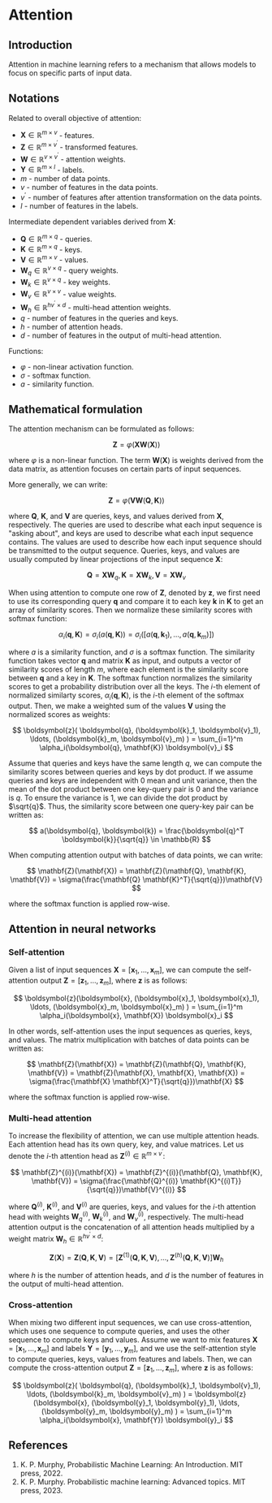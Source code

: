 # Attention

## Introduction

Attention in machine learning refers to a mechanism that allows models to focus on specific parts of input data.

## Notations

Related to overall objective of attention:

- $\mathbf{X} \in \mathbb{R}^{m \times v}$ -  features.
- $\mathbf{Z} \in \mathbb{R}^{m \times v^{\prime}}$ - transformed features.
- $\mathbf{W} \in \mathbb{R}^{v \times v^{\prime}}$ - attention weights.
- $\mathbf{Y} \in \mathbb{R}^{m \times l}$ - labels.
- $m$ - number of data points.
- $v$ - number of features in the data points.
- $v^{\prime}$ - number of features after attention transformation on the data points.
- $l$ - number of features in the labels.

Intermediate dependent variables derived from $\mathbf{X}$:

- $\mathbf{Q} \in \mathbb{R}^{m \times q}$ - queries.
- $\mathbf{K} \in \mathbb{R}^{m \times q}$ - keys.
- $\mathbf{V} \in \mathbb{R}^{m \times v}$ - values.
- $\mathbf{W}_q \in \mathbb{R}^{v \times q}$ - query weights.
- $\mathbf{W}_k \in \mathbb{R}^{v \times q}$ - key weights.
- $\mathbf{W}_v \in \mathbb{R}^{v \times v}$ - value weights.
- $\mathbf{W}_h \in \mathbb{R}^{hv^{\prime} \times d}$ - multi-head attention weights.
- $q$ - number of features in the queries and keys.
- $h$ - number of attention heads.
- $d$ - number of features in the output of multi-head attention.

Functions:

- $\varphi$ - non-linear activation function.
- $\sigma$ - softmax function.
- $a$ - similarity function.

## Mathematical formulation

The attention mechanism can be formulated as follows:

$$
\mathbf{Z}=\varphi(\mathbf{XW}(\mathbf{X}))
$$

where $\varphi$ is a non-linear function. The term $\mathbf{W}(\mathbf{X})$ is weights derived from the data matrix, as attention focuses on certain parts of input sequences.

More generally, we can write:

$$
\mathbf{Z}=\varphi(\mathbf{V W}(\mathbf{Q}, \mathbf{K}))
$$

where $\mathbf{Q}$, $\mathbf{K}$, and $\mathbf{V}$ are queries, keys, and values derived from $\mathbf{X}$, respectively. The queries are used to describe what each input sequence is "asking about", and keys are used to describe what each input sequence contains. The values are used to describe how each input sequence should be transmitted to the output sequence. Queries, keys, and values are usually computed by linear projections of the input sequence $\mathbf{X}$:

$$
\mathbf{Q}=\mathbf{X}\mathbf{W}_q,
\mathbf{K}=\mathbf{X}\mathbf{W}_k,
\mathbf{V}=\mathbf{X}\mathbf{W}_v
$$

When using attention to compute one row of $\mathbf{Z}$, denoted by $\boldsymbol{z}$, we first need to use its corresponding query $\boldsymbol{q}$ and compare it to each key $\boldsymbol{k}$ in $\mathbf{K}$ to get an array of similarity scores. Then we normalize these similarity scores with softmax function:

$$
\alpha_i(\boldsymbol{q}, \mathbf{K}) = \sigma_i(a(\boldsymbol{q}, \mathbf{K})) = \sigma_i([a(\boldsymbol{q}, \boldsymbol{k}_1), \ldots, a(\boldsymbol{q}, \boldsymbol{k}_m)])
$$

where $a$ is a similarity function, and $\sigma$ is a softmax function. The similarity function takes vector $\boldsymbol{q}$ and matrix $\mathbf{K}$ as input, and outputs a vector of similarity scores of length $m$, where each element is the similarity score between $\boldsymbol{q}$ and a key in $\mathbf{K}$. The softmax function normalizes the similarity scores to get a probability distribution over all the keys. The $i$-th element of normalized similarty scores, $\alpha_i(\boldsymbol{q}, \mathbf{K})$, is the $i$-th element of the softmax output. Then, we make a weighted sum of the values $\mathbf{V}$ using the normalized scores as weights:

$$
\boldsymbol{z}(
  \boldsymbol{q}, (\boldsymbol{k}_1, \boldsymbol{v}_1),
  \ldots, (\boldsymbol{k}_m, \boldsymbol{v}_m)
) = \sum_{i=1}^m \alpha_i(\boldsymbol{q}, \mathbf{K}) \boldsymbol{v}_i
$$

Assume that queries and keys have the same length $q$, we can compute the similarity scores between queries and keys by dot product. If we assume queries and keys are independent with 0 mean and unit variance, then the mean of the dot product between one key-query pair is 0 and the variance is $q$. To ensure the variance is 1, we can divide the dot product by $\sqrt{q}$. Thus, the similarity score between one query-key pair can be written as:

$$
a(\boldsymbol{q}, \boldsymbol{k}) = \frac{\boldsymbol{q}^T \boldsymbol{k}}{\sqrt{q}} \in \mathbb{R}
$$

When computing attention output with batches of data points, we can write:

$$
\mathbf{Z}(\mathbf{X}) = \mathbf{Z}(\mathbf{Q}, \mathbf{K}, \mathbf{V}) = \sigma(\frac{\mathbf{Q} \mathbf{K}^T}{\sqrt{q}})\mathbf{V}
$$

where the softmax function is applied row-wise.

## Attention in neural networks

### Self-attention

Given a list of input sequences $\mathbf{X} = [\boldsymbol{x}_1, \ldots, \boldsymbol{x}_m]$, we can compute the self-attention output $\mathbf{Z} = [\boldsymbol{z}_1, \ldots, \boldsymbol{z}_m]$, where $\boldsymbol{z}$ is as follows:

$$
\boldsymbol{z}(\boldsymbol{x}, (\boldsymbol{x}_1, \boldsymbol{x}_1),
  \ldots, (\boldsymbol{x}_m, \boldsymbol{x}_m)
) = \sum_{i=1}^m \alpha_i(\boldsymbol{x}, \mathbf{X}) \boldsymbol{x}_i
$$

In other words, self-attention uses the input sequences as queries, keys, and values. The matrix multiplication with batches of data points can be written as:

$$
\mathbf{Z}(\mathbf{X}) = \mathbf{Z}(\mathbf{Q}, \mathbf{K}, \mathbf{V}) = \mathbf{Z}(\mathbf{X}, \mathbf{X}, \mathbf{X}) = \sigma(\frac{\mathbf{X} \mathbf{X}^T}{\sqrt{q}})\mathbf{X}
$$

where the softmax function is applied row-wise.

### Multi-head attention

To increase the flexibility of attention, we can use multiple attention heads. Each attention head has its own query, key, and value matrices. Let us denote the $i$-th attention head as $\mathbf{Z}^{(i)} \in \mathbb{R}^{m \times v^{\prime}}$:

$$
\mathbf{Z}^{(i)}(\mathbf{X}) = \mathbf{Z}^{(i)}(\mathbf{Q}, \mathbf{K}, \mathbf{V}) = \sigma(\frac{\mathbf{Q}^{(i)} \mathbf{K}^{(i)T}}{\sqrt{q}})\mathbf{V}^{(i)}
$$

where $\mathbf{Q}^{(i)}$, $\mathbf{K}^{(i)}$, and $\mathbf{V}^{(i)}$ are queries, keys, and values for the $i$-th attention head with weights $\mathbf{W}_q^{(i)}$, $\mathbf{W}_k^{(i)}$, and $\mathbf{W}_v^{(i)}$, respectively. The multi-head attention output is the concatenation of all attention heads multiplied by a weight matrix $\mathbf{W}_h \in \mathbb{R}^{hv^{\prime} \times d}$:

$$
\mathbf{Z}(\mathbf{X}) = \mathbf{Z}(\mathbf{Q}, \mathbf{K}, \mathbf{V}) = \left[ \mathbf{Z}^{(1)}(\mathbf{Q}, \mathbf{K}, \mathbf{V}), \ldots, \mathbf{Z}^{(h)}(\mathbf{Q}, \mathbf{K}, \mathbf{V}) \right]\mathbf{W}_h
$$

where $h$ is the number of attention heads, and $d$ is the number of features in the output of multi-head attention.

### Cross-attention

When mixing two different input sequences, we can use cross-attention, which uses one sequence to compute queries, and uses the other sequence to compute keys and values. Assume we want to mix features $\mathbf{X} = [\boldsymbol{x}_1, \ldots, \boldsymbol{x}_m]$ and labels $\mathbf{Y} = [\boldsymbol{y}_1, \ldots, \boldsymbol{y}_m]$, and we use the self-attention style to compute queries, keys, values from features and labels. Then, we can compute the cross-attention output $\mathbf{Z} = [\boldsymbol{z}_1, \ldots, \boldsymbol{z}_m]$, where $\boldsymbol{z}$ is as follows:

$$
\boldsymbol{z}(
  \boldsymbol{q}, (\boldsymbol{k}_1, \boldsymbol{v}_1),
  \ldots, (\boldsymbol{k}_m, \boldsymbol{v}_m)
) = \boldsymbol{z}(\boldsymbol{x}, (\boldsymbol{y}_1, \boldsymbol{y}_1),
  \ldots, (\boldsymbol{y}_m, \boldsymbol{y}_m)
) = \sum_{i=1}^m \alpha_i(\boldsymbol{x}, \mathbf{Y}) \boldsymbol{y}_i
$$

## References

1. K. P. Murphy, Probabilistic Machine Learning: An Introduction. MIT press, 2022.
1. K. P. Murphy. Probabilistic machine learning: Advanced topics. MIT press, 2023.
